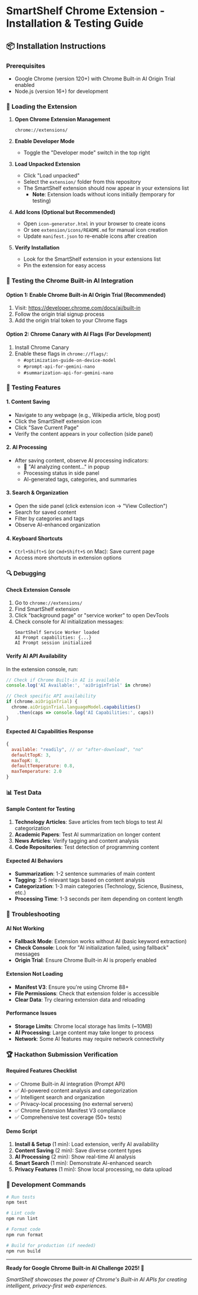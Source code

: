 # SmartShelf Chrome Extension - Installation & Testing Guide

## 📦 **Installation Instructions**

### Prerequisites
- Google Chrome (version 120+) with Chrome Built-in AI Origin Trial enabled
- Node.js (version 16+) for development

### 🔧 **Loading the Extension**

1. **Open Chrome Extension Management**
   ```
   chrome://extensions/
   ```

2. **Enable Developer Mode**
   - Toggle the "Developer mode" switch in the top right

3. **Load Unpacked Extension**
   - Click "Load unpacked"
   - Select the `extension/` folder from this repository
   - The SmartShelf extension should now appear in your extensions list
      - **Note**: Extension loads without icons initially (temporary for testing)

4. **Add Icons (Optional but Recommended)**
   - Open `icon-generator.html` in your browser to create icons
   - Or see `extension/icons/README.md` for manual icon creation
   - Update `manifest.json` to re-enable icons after creation

5. **Verify Installation**
   - Look for the SmartShelf extension in your extensions list
   - Pin the extension for easy access

### 🎯 **Testing the Chrome Built-in AI Integration**

#### **Option 1: Enable Chrome Built-in AI Origin Trial (Recommended)**
1. Visit: https://developer.chrome.com/docs/ai/built-in
2. Follow the origin trial signup process
3. Add the origin trial token to your Chrome flags

#### **Option 2: Chrome Canary with AI Flags (For Development)**
1. Install Chrome Canary
2. Enable these flags in `chrome://flags/`:
   - `#optimization-guide-on-device-model`
   - `#prompt-api-for-gemini-nano`
   - `#summarization-api-for-gemini-nano`

### 🧪 **Testing Features**

#### **1. Content Saving**
- Navigate to any webpage (e.g., Wikipedia article, blog post)
- Click the SmartShelf extension icon
- Click "Save Current Page"
- Verify the content appears in your collection (side panel)

#### **2. AI Processing**
- After saving content, observe AI processing indicators:
  - 🧠 "AI analyzing content..." in popup
  - Processing status in side panel
  - AI-generated tags, categories, and summaries

#### **3. Search & Organization**
- Open the side panel (click extension icon → "View Collection")
- Search for saved content
- Filter by categories and tags
- Observe AI-enhanced organization

#### **4. Keyboard Shortcuts**
- `Ctrl+Shift+S` (or `Cmd+Shift+S` on Mac): Save current page
- Access more shortcuts in extension options

### 🔍 **Debugging**

#### **Check Extension Console**
1. Go to `chrome://extensions/`
2. Find SmartShelf extension
3. Click "background page" or "service worker" to open DevTools
4. Check console for AI initialization messages:
   ```
   SmartShelf Service Worker loaded
   AI Prompt capabilities: {...}
   AI Prompt session initialized
   ```

#### **Verify AI API Availability**
In the extension console, run:
```javascript
// Check if Chrome Built-in AI is available
console.log('AI Available:', 'aiOriginTrial' in chrome)

// Check specific API availability
if (chrome.aiOriginTrial) {
  chrome.aiOriginTrial.languageModel.capabilities()
    .then(caps => console.log('AI Capabilities:', caps))
}
```

#### **Expected AI Capabilities Response**
```javascript
{
  available: "readily", // or "after-download", "no"
  defaultTopK: 3,
  maxTopK: 8,
  defaultTemperature: 0.8,
  maxTemperature: 2.0
}
```

### 📊 **Test Data**

#### **Sample Content for Testing**
1. **Technology Articles**: Save articles from tech blogs to test AI categorization
2. **Academic Papers**: Test AI summarization on longer content
3. **News Articles**: Verify tagging and content analysis
4. **Code Repositories**: Test detection of programming content

#### **Expected AI Behaviors**
- **Summarization**: 1-2 sentence summaries of main content
- **Tagging**: 3-5 relevant tags based on content analysis
- **Categorization**: 1-3 main categories (Technology, Science, Business, etc.)
- **Processing Time**: 1-3 seconds per item depending on content length

### 🚨 **Troubleshooting**

#### **AI Not Working**
- **Fallback Mode**: Extension works without AI (basic keyword extraction)
- **Check Console**: Look for "AI initialization failed, using fallback" messages
- **Origin Trial**: Ensure Chrome Built-in AI is properly enabled

#### **Extension Not Loading**
- **Manifest V3**: Ensure you're using Chrome 88+
- **File Permissions**: Check that extension folder is accessible
- **Clear Data**: Try clearing extension data and reloading

#### **Performance Issues**
- **Storage Limits**: Chrome local storage has limits (~10MB)
- **AI Processing**: Large content may take longer to process
- **Network**: Some AI features may require network connectivity

### 🏆 **Hackathon Submission Verification**

#### **Required Features Checklist**
- ✅ Chrome Built-in AI integration (Prompt API)
- ✅ AI-powered content analysis and categorization
- ✅ Intelligent search and organization
- ✅ Privacy-local processing (no external servers)
- ✅ Chrome Extension Manifest V3 compliance
- ✅ Comprehensive test coverage (50+ tests)

#### **Demo Script**
1. **Install & Setup** (1 min): Load extension, verify AI availability
2. **Content Saving** (2 min): Save diverse content types
3. **AI Processing** (2 min): Show real-time AI analysis
4. **Smart Search** (1 min): Demonstrate AI-enhanced search
5. **Privacy Features** (1 min): Show local processing, no data upload

### 📝 **Development Commands**

```bash
# Run tests
npm test

# Lint code
npm run lint

# Format code
npm run format

# Build for production (if needed)
npm run build
```

---

**Ready for Google Chrome Built-in AI Challenge 2025! 🚀**

*SmartShelf showcases the power of Chrome's Built-in AI APIs for creating intelligent, privacy-first web experiences.*